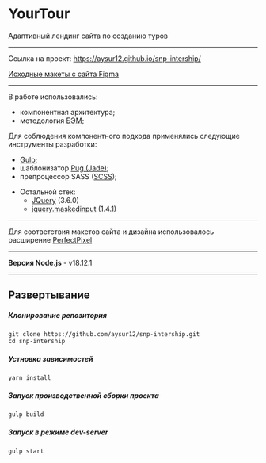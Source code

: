 # YourTour

Адаптивный лендинг сайта по созданию туров

___
Cсылка на проект: https://aysur12.github.io/snp-intership/

[Исходные макеты с сайта Figma](https://www.figma.com/file/uKDKIf28damyLHA5RJIGeH/SNP:-FE-internship)
___
В работе использовались:
  + компонентная архитектура;
  + методология [БЭМ](https://ru.bem.info/methodology/quick-start/);

Для соблюдения компонентного подхода применялись следующие инструменты разработки:
  + [Gulp](https://gulpjs.com/);
  + шаблонизатор [Pug (Jade)](https://pugjs.org/api/getting-started.html);
  + препроцессор SASS ([SCSS](https://sass-scss.ru/));

- Остальной стек:
  + [JQuery](https://github.com/jquery/jquery) (3.6.0)
  + [jquery.maskedinput](https://github.com/digitalBush/jquery.maskedinput) (1.4.1)

___

Для соответствия макетов сайта и дизайна использовалось расширение [PerfectPixel](https://chrome.google.com/webstore/detail/perfectpixel-by-welldonec/dkaagdgjmgdmbnecmcefdhjekcoceebi?hl=ru)
___
__Версия Node.js__ - v18.12.1
___
## Развертывание
##### Клонирование репозитория
```
git clone https://github.com/aysur12/snp-intership.git
cd snp-intership
```
##### Устновка зависимостей
```
yarn install
```
##### Запуск производственной сборки проекта
```
gulp build
```
##### Запуск в режиме dev-server
```
gulp start
```